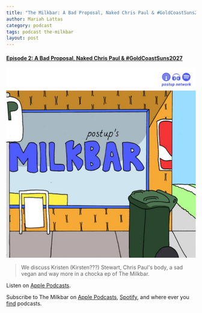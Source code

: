 ```yaml
---
title: "The Milkbar: A Bad Proposal, Naked Chris Paul & #GoldCoastSuns2027"
author: Mariah Lattas
category: podcast
tags: podcast the-milkbar
layout: post
---
```


#### [Episode 2: A Bad Proposal, Naked Chris Paul & #GoldCoastSuns2027](https://podcasts.apple.com/au/podcast/episode-2-bad-proposal-naked-chris-paul-goldcoastsuns2027/id1478059008?i=1000448876259)

![The Milkbar Cover Art](/assets/images/the-milkbar.jpg)

> We discuss Kristen (Kirsten???) Stewart, Chris Paul's body, a sad vegan and way more in a chocka ep of The Milkbar.

Listen on [Apple Podcasts](https://podcasts.apple.com/au/podcast/episode-2-bad-proposal-naked-chris-paul-goldcoastsuns2027/id1478059008?i=1000448876259).

Subscribe to The Milkbar on [Apple Podcasts](https://podcasts.apple.com/au/podcast/the-milkbar/id1478059008), [Spotify](https://open.spotify.com/show/1jZ8UrvFnje63aQNC4fzo2), and where ever you [find](https://player.whooshkaa.com/shows/the-milkbar) podcasts. 